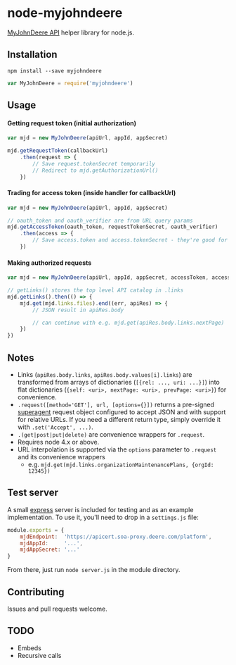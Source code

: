 # node-myjohndeere

[MyJohnDeere API](https://developer.deere.com) helper library for node.js.

## Installation

```shell
npm install --save myjohndeere
```

```javascript
var MyJohnDeere = require('myjohndeere')
```

## Usage

#### Getting request token (initial authorization)
```javascript
var mjd = new MyJohnDeere(apiUrl, appId, appSecret)

mjd.getRequestToken(callbackUrl)
	.then(request => {
		// Save request.tokenSecret temporarily
		// Redirect to mjd.getAuthorizationUrl()
	})
```

#### Trading for access token (inside handler for callbackUrl)
```javascript
var mjd = new MyJohnDeere(apiUrl, appId, appSecret)

// oauth_token and oauth_verifier are from URL query params
mjd.getAccessToken(oauth_token, requestTokenSecret, oauth_verifier)
	.then(access => {
		// Save access.token and access.tokenSecret - they're good for up to one year
	})
```

#### Making authorized requests
```javascript
var mjd = new MyJohnDeere(apiUrl, appId, appSecret, accessToken, accessTokenSecret)

// getLinks() stores the top level API catalog in .links
mjd.getLinks().then(() => {
	mjd.get(mjd.links.files).end((err, apiRes) => {
		// JSON result in apiRes.body

		// can continue with e.g. mjd.get(apiRes.body.links.nextPage)
	})
})
```

## Notes
- Links (`apiRes.body.links`, `apiRes.body.values[i].links`) are transformed from arrays of dictionaries (`[{rel: ..., uri: ...}]`) into flat dictionaries (`{self: <uri>, nextPage: <uri>, prevPage: <uri>}`) for convenience.
- `.request([method='GET'], url, [options={}])` returns a pre-signed [superagent](http://visionmedia.github.io/superagent/) request object configured to accept JSON and with support for relative URLs. If you need a different return type, simply override it with `.set('Accept', ...)`.
- `.(get|post|put|delete)` are convenience wrappers for `.request`.
- Requires node 4.x or above.
- URL interpolation is supported via the `options` parameter to `.request` and its convenience wrappers
	- e.g. `mjd.get(mjd.links.organizationMaintenancePlans, {orgId: 12345})`

## Test server
A small [express](https://github.com/strongloop/express/) server is included for testing and as an example implementation. To use it, you'll need to drop in a `settings.js` file:

```javascript
module.exports = {
	mjdEndpoint:  'https://apicert.soa-proxy.deere.com/platform',
	mjdAppId:     '...',
	mjdAppSecret: '...'
}
```

From there, just run `node server.js` in the module directory.

## Contributing

Issues and pull requests welcome.

## TODO

- Embeds
- Recursive calls